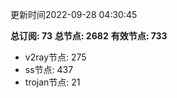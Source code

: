 更新时间2022-09-28 04:30:45

**总订阅: 73**
**总节点: 2682**
**有效节点: 733**
- v2ray节点: 275
- ss节点: 437
- trojan节点: 21
